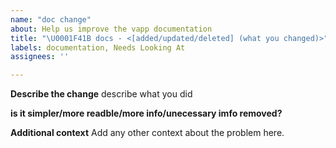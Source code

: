```yaml
---
name: "doc change"
about: Help us improve the vapp documentation
title: "\U0001F41B docs - <[added/updated/deleted] (what you changed)>"
labels: documentation, Needs Looking At
assignees: ''

---
```


**Describe the change**
describe what you did

**is it simpler/more readble/more info/unecessary imfo removed?**

**Additional context**
Add any other context about the problem here.
